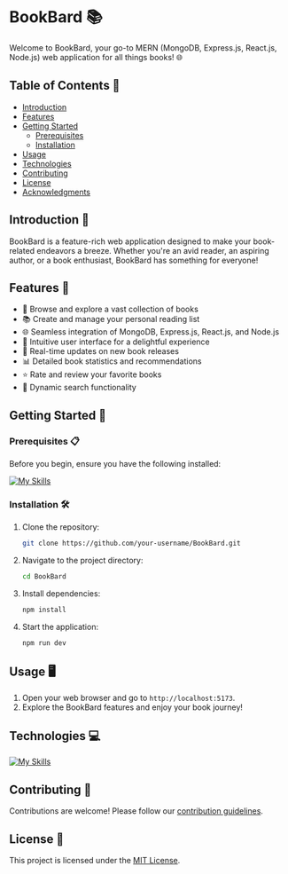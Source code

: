 # BookBard 📚

Welcome to BookBard, your go-to MERN (MongoDB, Express.js, React.js, Node.js) web application for all things books! 🌐

## Table of Contents 📑

- [Introduction](#introduction-)
- [Features](#features-)
- [Getting Started](#getting-started-)
  - [Prerequisites](#prerequisites-)
  - [Installation](#installation-)
- [Usage](#usage-)
- [Technologies](#technologies-)
- [Contributing](#contributing-)
- [License](#license-)
- [Acknowledgments](#acknowledgments-)

## Introduction 🚀

BookBard is a feature-rich web application designed to make your book-related endeavors a breeze. Whether you're an avid reader, an aspiring author, or a book enthusiast, BookBard has something for everyone!

## Features 🌟

- 📖 Browse and explore a vast collection of books
- 📚 Create and manage your personal reading list
- 🌐 Seamless integration of MongoDB, Express.js, React.js, and Node.js
- 🎯 Intuitive user interface for a delightful experience
- 📰 Real-time updates on new book releases
- 📊 Detailed book statistics and recommendations
- ⭐️ Rate and review your favorite books
- 🔄 Dynamic search functionality

## Getting Started 🏁

### Prerequisites 📋

Before you begin, ensure you have the following installed:

[![My Skills](https://skillicons.dev/icons?i=git,nodejs&theme=light)](https://skillicons.dev)

### Installation 🛠️

1. Clone the repository:

    ```bash
    git clone https://github.com/your-username/BookBard.git
    ```

2. Navigate to the project directory:

    ```bash
    cd BookBard
    ```

3. Install dependencies:

    ```bash
    npm install
    ```

4. Start the application:

    ```bash
    npm run dev
    ```

## Usage 🖥️

1. Open your web browser and go to `http://localhost:5173`.
2. Explore the BookBard features and enjoy your book journey!

## Technologies 💻

[![My Skills](https://skillicons.dev/icons?i=mongodb,express,react,nodejs,tailwind&theme=light)](https://skillicons.dev)

## Contributing 🤝

Contributions are welcome! Please follow our [contribution guidelines](CONTRIBUTING.md).

## License 📓

This project is licensed under the [MIT License](LICENSE).

